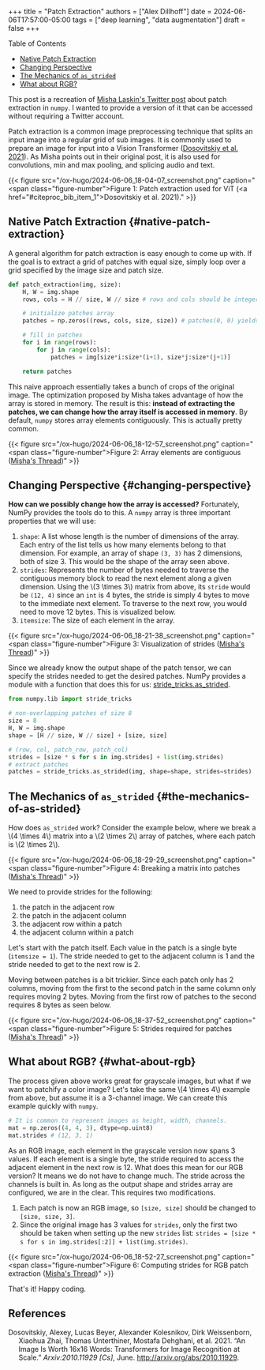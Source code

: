 +++
title = "Patch Extraction"
authors = ["Alex Dillhoff"]
date = 2024-06-06T17:57:00-05:00
tags = ["deep learning", "data augmentation"]
draft = false
+++

<div class="ox-hugo-toc toc">

<div class="heading">Table of Contents</div>

- [Native Patch Extraction](#native-patch-extraction)
- [Changing Perspective](#changing-perspective)
- [The Mechanics of `as_strided`](#the-mechanics-of-as-strided)
- [What about RGB?](#what-about-rgb)

</div>
<!--endtoc-->

This post is a recreation of [Misha Laskin's Twitter post](https://x.com/MishaLaskin/status/1478500251376009220) about patch extraction in `numpy`. I wanted to provide a version of it that can be accessed without requiring a Twitter account.

Patch extraction is a common image preprocessing technique that splits an input image into a regular grid of sub images. It is commonly used to prepare an image for input into a Vision Transformer (<a href="#citeproc_bib_item_1">Dosovitskiy et al. 2021</a>). As Misha points out in their original post, it is also used for convolutions, min and max pooling, and splicing audio and text.

{{< figure src="/ox-hugo/2024-06-06_18-04-07_screenshot.png" caption="<span class=\"figure-number\">Figure 1: </span>Patch extraction used for ViT (<a href=\"#citeproc_bib_item_1\">Dosovitskiy et al. 2021</a>)." >}}


## Native Patch Extraction {#native-patch-extraction}

A general algorithm for patch extraction is easy enough to come up with. If the goal is to extract a grid of patches with equal size, simply loop over a grid specified by the image size and patch size.

```python
def patch_extraction(img, size):
    H, W = img.shape
    rows, cols = H // size, W // size # rows and cols should be integers

    # initialize patches array
    patches = np.zeros((rows, cols, size, size)) # patches(0, 0) yields the first patch

    # fill in patches
    for i in range(rows):
        for j in range(cols):
            patches = img[size*i:size*(i+1), size*j:size*(j+1)]

    return patches
```

This naive approach essentially takes a bunch of crops of the original image. The optimization proposed by Misha takes advantage of how the array is stored in memory. The result is this: **instead of extracting the patches, we can change how the array itself is accessed in memory**. By default, `numpy` stores array elements contiguously. This is actually pretty common.

{{< figure src="/ox-hugo/2024-06-06_18-12-57_screenshot.png" caption="<span class=\"figure-number\">Figure 2: </span>Array elements are contiguous ([Misha's Thread](https://x.com/MishaLaskin/status/1478500251376009220))" >}}


## Changing Perspective {#changing-perspective}

**How can we possibly change how the array is accessed?** Fortunately, NumPy provides the tools do to this. A `numpy` array is three important properties that we will use:

1.  `shape`: A list whose length is the number of dimensions of the array. Each entry of the list tells us how many elements belong to that dimension. For example, an array of shape `(3, 3)` has 2 dimensions, both of size 3. This would be the shape of the array seen above.
2.  `strides`: Represents the number of bytes needed to traverse the contiguous memory block to read the next element along a given dimension. Using the \\(3 \times 3\\) matrix from above, its `stride` would be `(12, 4)` since an `int` is 4 bytes, the stride is simply 4 bytes to move to the immediate next element. To traverse to the next row, you would need to move 12 bytes. This is visualized below.
3.  `itemsize`: The size of each element in the array.

{{< figure src="/ox-hugo/2024-06-06_18-21-38_screenshot.png" caption="<span class=\"figure-number\">Figure 3: </span>Visualization of strides ([Misha's Thread](https://x.com/MishaLaskin/status/1478500251376009220))" >}}

Since we already know the output shape of the patch tensor, we can specify the strides needed to get the desired patches. NumPy provides a module with a function that does this for us: [stride_tricks.as_strided](https://numpy.org/doc/stable/reference/generated/numpy.lib.stride_tricks.as_strided.html).

```python
from numpy.lib import stride_tricks

# non-overlapping patches of size 8
size = 8
H, W = img.shape
shape = [H // size, W // size] + [size, size]

# (row, col, patch_row, patch_col)
strides = [size * s for s in img.strides] + list(img.strides)
# extract patches
patches = stride_tricks.as_strided(img, shape=shape, strides=strides)
```


## The Mechanics of `as_strided` {#the-mechanics-of-as-strided}

How does `as_strided` work? Consider the example below, where we break a \\(4 \times 4\\) matrix into a \\(2 \times 2\\) array of patches, where each patch is \\(2 \times 2\\).

{{< figure src="/ox-hugo/2024-06-06_18-29-29_screenshot.png" caption="<span class=\"figure-number\">Figure 4: </span>Breaking a matrix into patches ([Misha's Thread](https://x.com/MishaLaskin/status/1478500251376009220))" >}}

We need to provide strides for the following:

1.  the patch in the adjacent row
2.  the patch in the adjacent column
3.  the adjacent row within a patch
4.  the adjacent column within a patch

Let's start with the patch itself. Each value in the patch is a single byte (`itemsize = 1`). The stride needed to get to the adjacent column is 1 and the stride needed to get to the next row is 2.

Moving between patches is a bit trickier. Since each patch only has 2 columns, moving from the first to the second patch in the same column only requires moving 2 bytes. Moving from the first row of patches to the second requires 8 bytes as seen below.

{{< figure src="/ox-hugo/2024-06-06_18-37-52_screenshot.png" caption="<span class=\"figure-number\">Figure 5: </span>Strides required for patches ([Misha's Thread](https://x.com/MishaLaskin/status/1478500251376009220))" >}}


## What about RGB? {#what-about-rgb}

The process given above works great for grayscale images, but what if we want to patchify a color image? Let's take the same \\(4 \times 4\\) example from above, but assume it is a 3-channel image. We can create this example quickly with `numpy`.

```python
# It is common to represent images as height, width, channels.
mat = np.zeros((4, 4, 3), dtype=np.uint8)
mat.strides # (12, 3, 1)
```

As an RGB image, each element in the grayscale version now spans 3 values. If each element is a single byte, the stride required to access the adjacent element in the next row is 12. What does this mean for our RGB version? It means we do not have to change much. The stride across the channels is built in. As long as the output shape and strides array are configured, we are in the clear. This requires two modifications.

1.  Each patch is now an RGB image, so `[size, size]` should be changed to `[size, size, 3]`.
2.  Since the original image has 3 values for `strides`, only the first two should be taken when setting up the new `strides` list: `strides = [size * s for s in img.strides[:2]] + list(img.strides)`.

{{< figure src="/ox-hugo/2024-06-06_18-52-27_screenshot.png" caption="<span class=\"figure-number\">Figure 6: </span>Computing strides for RGB patch extraction ([Misha's Thread](https://x.com/MishaLaskin/status/1478500251376009220))" >}}

That's it! Happy coding.

## References

<style>.csl-entry{text-indent: -1.5em; margin-left: 1.5em;}</style><div class="csl-bib-body">
  <div class="csl-entry"><a id="citeproc_bib_item_1"></a>Dosovitskiy, Alexey, Lucas Beyer, Alexander Kolesnikov, Dirk Weissenborn, Xiaohua Zhai, Thomas Unterthiner, Mostafa Dehghani, et al. 2021. “An Image Is Worth 16x16 Words: Transformers for Image Recognition at Scale.” <i>Arxiv:2010.11929 [Cs]</i>, June. <a href="http://arxiv.org/abs/2010.11929">http://arxiv.org/abs/2010.11929</a>.</div>
</div>
